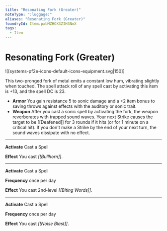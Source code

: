 ```yaml
---
title: "Resonating Fork (Greater)"
noteType: ":luggage:"
aliases: "Resonating Fork (Greater)"
foundryId: Item.pxbMZHOX3ZIH3NmX
tags:
  - Item
---
```


# Resonating Fork (Greater)
![[systems-pf2e-icons-default-icons-equipment.svg|150]]

This two-pronged fork of metal emits a constant low hum, vibrating slightly when touched. The spell attack roll of any spell cast by activating this item is +13, and the spell DC is 23.

*   **Armor** You gain resistance 5 to sonic damage and a +2 item bonus to saving throws against effects with the auditory or sonic trait.
*   **Weapon** After you cast a sonic spell by activating the fork, the weapon reverberates with trapped sound waves. Your next Strike causes the target to be [[Deafened]] for 3 rounds if it hits (or for 1 minute on a critical hit). If you don't make a Strike by the end of your next turn, the sound waves dissipate with no effect.

* * *

**Activate** Cast a Spell

**Effect** You cast _[[Bullhorn]]_.

* * *

**Activate** Cast a Spell

**Frequency** once per day

**Effect** You cast 2nd-level _[[Biting Words]]_.

* * *

**Activate** Cast a Spell

**Frequency** once per day

**Effect** You cast _[[Noise Blast]]_.
